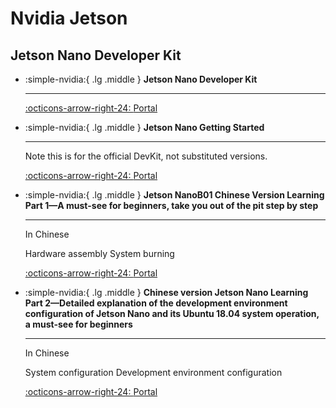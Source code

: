 # Nvidia Jetson

## Jetson Nano Developer Kit

<div class="grid cards" markdown>

-   :simple-nvidia:{ .lg .middle } __Jetson Nano Developer Kit__

    ---

    [:octicons-arrow-right-24: <a href="https://developer.nvidia.com/embedded/jetson-nano-developer-kit" target="_blank"> Portal </a>](#)

-   :simple-nvidia:{ .lg .middle } __Jetson Nano Getting Started__

    ---

    Note this is for the official DevKit, not substituted versions.

    [:octicons-arrow-right-24: <a href="https://developer.nvidia.com/embedded/learn/get-started-jetson-nano-devkit" target="_blank"> Portal </a>](#)

-   :simple-nvidia:{ .lg .middle } __Jetson NanoB01 Chinese Version Learning Part 1—A must-see for beginners, take you out of the pit step by step__

    ---

    In Chinese

    Hardware assembly
    System burning

    [:octicons-arrow-right-24: <a href="https://zhuanlan.zhihu.com/p/580758960" target="_blank"> Portal </a>](#)

-   :simple-nvidia:{ .lg .middle } __Chinese version Jetson Nano Learning Part 2—Detailed explanation of the development environment configuration of Jetson Nano and its Ubuntu 18.04 system operation, a must-see for beginners__

    ---

    In Chinese

    System configuration
    Development environment configuration

    [:octicons-arrow-right-24: <a href="https://zhuanlan.zhihu.com/p/583062190" target="_blank"> Portal </a>](#)


</div>